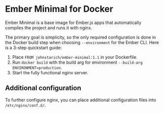 # Ember Minimal for Docker

Ember Minimal is a base image for Ember.js apps that automatically compiles the project and runs it with nginx.

The primary goal is simplicity, so the only required configuration is done in the Docker build step when choosing `--environment` for the Ember CLI. Here is a 3-step quickstart guide:

1. Place `FROM johnstarich/ember-minimal:1.1` in your Dockerfile.
2. Run `docker build` with the build arg for environment `--build-arg ENVIRONMENT=production`.
3. Start the fully functional nginx server.

## Additional configuration

To further configure nginx, you can place additional configuration files into `/etc/nginx/conf.d/`.
